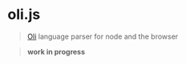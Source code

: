 # oli.js

> [Oli][1] language parser for node and the browser

> **work in progress**

[1]: https://github.com/h2non/oli
